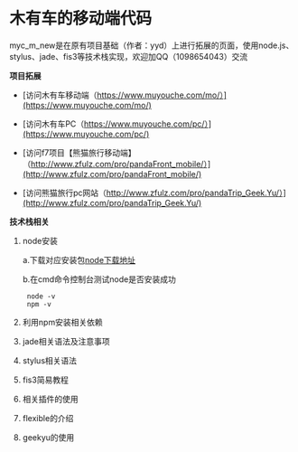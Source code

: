 木有车的移动端代码
=======
myc_m_new是在原有项目基础（作者：yyd）上进行拓展的页面，使用node.js、stylus、jade、fis3等技术栈实现，欢迎加QQ（1098654043）交流

**项目拓展**

* [访问木有车移动端（https://www.muyouche.com/mo/）](https://www.muyouche.com/mo/) 

* [访问木有车PC（https://www.muyouche.com/pc/）](https://www.muyouche.com/pc/) 

* [访问f7项目【熊猫旅行移动端】（http://www.zfulz.com/pro/pandaFront_mobile/）](http://www.zfulz.com/pro/pandaFront_mobile/) 

* [访问熊猫旅行pc网站（http://www.zfulz.com/pro/pandaTrip_Geek.Yu/）](http://www.zfulz.com/pro/pandaTrip_Geek.Yu/) 


**技术栈相关**

1. node安装
   
    a.下载对应安装包[node下载地址](http://nodejs.cn/download/)

    b.在cmd命令控制台测试node是否安装成功  
    
        node -v
        npm -v


2. 利用npm安装相关依赖

3. jade相关语法及注意事项

4. stylus相关语法

5. fis3简易教程

6. 相关插件的使用

7. flexible的介绍

8. geekyu的使用



